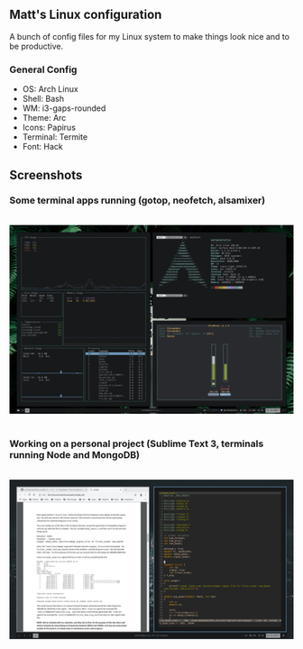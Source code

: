 ## Matt's Linux configuration
A bunch of config files for my Linux system to make things look nice and to be productive.

### General Config
* OS: Arch Linux
* Shell: Bash
* WM: i3-gaps-rounded
* Theme: Arc
* Icons: Papirus
* Terminal: Termite
* Font: Hack

## Screenshots

### Some terminal apps running (gotop, neofetch, alsamixer)
&nbsp;
![Terminal Apps](/screens/info.png?raw=true "Some terminal programs")
&nbsp;
&nbsp;
### Working on a personal project (Sublime Text 3, terminals running Node and MongoDB)
&nbsp;
![Project](/screens/coding.png?raw=true "Working on a personal project")
